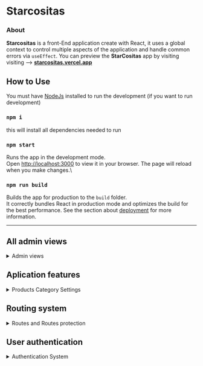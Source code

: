 # Starcositas
### About
**Starcositas** is a front-End application create with React, it uses a global context to control multiple aspects of the application and handle common errors via `useEffect`.
You can preview the **StarCositas** app by visiting visiting --> **[starcositas.vercel.app](https://starcositas.vercel.app/)**

## How to Use
You must have [NodeJs](https://nodejs.org/en) installed to run the development (if you want to run development)

### `npm i` 
this will install all dependencies needed to run 

### `npm start`
Runs the app in the development mode.\
Open [http://localhost:3000](http://localhost:3000) to view it in your browser.
The page will reload when you make changes.\

### `npm run build`
Builds the app for production to the `build` folder.\
It correctly bundles React in production mode and optimizes the build for the best performance.
See the section about [deployment](https://facebook.github.io/create-react-app/docs/deployment) for more information.

---
## All admin views
<details> 
<summary> Admin views</summary>

### Users list
![User list]![sc7zDq](https://github.com/JPruezkiez1/starcositas/assets/141532010/012dfd5d-bfbc-4e3c-8865-b83870dd5b08)

### Specific user profile

![User Profile via admin view]![618dNU](https://github.com/JPruezkiez1/starcositas/assets/141532010/495eb326-c894-472b-9410-ea67f0bf2b5d)
**Note: user personal profile resembles the image above**

 ### Admin orders view

![Orders View]![qOKhzn](https://github.com/JPruezkiez1/starcositas/assets/141532010/fc78e422-aa87-4775-870c-9e963118c896)


</details>

## Aplication features

<details> 
<summary> Products Category Settings</summary>

### Category settings

You may add as many categories as you need via the **Navbar** component, this will trigger the category set State as defined in the **Context.js** file.

![Navbar  with 1 category]![Uf7Wt6](https://github.com/JPruezkiez1/starcositas/assets/141532010/7eacbb9a-42a9-4ff6-9e9f-c7bbaff9e754)


***You may adjust the filtering criteria for the products in the context file:***
![contextfilter]![M1zGuL](https://github.com/JPruezkiez1/starcositas/assets/141532010/2fc36f07-07bc-4987-9c85-113d94bd4a69)


</details>



## Routing system

<details><summary>Routes and Routes protection </summary>

Routes or Routing system was created with [react-router-dom](https://reactrouter.com/en/main)
Most routes are self declared and open a single component, however there are some routes that require the use of Params to define or set the state to a certain value, review the `App.js` file to obtain the neccesary information.

![Preview]![BWwU5F](https://github.com/JPruezkiez1/starcositas/assets/141532010/e936d3ce-91e2-407e-aa54-213768026334)


Condition for accesing each route can be changed or enforce in the `Routes.js` file as shown below:
![Route Protection system]![vYJErH](https://github.com/JPruezkiez1/starcositas/assets/141532010/5133b5ec-3c90-4560-9afc-82ad17025f26)



</details>

## User authentication
<details>  <summary>Authentication System</summary> 

**Starcositas**  has its own user control system. by loading an user list into the global context provider, it's possible to identify an user by username and password.

NOTE: account creation has been disabled as the backend API was removed from the project to be used in a different one, still the user login continues, feed by JSON data, you may review said data in the `DATA` folder.
**Login form:**

![Login]![BAuF87](https://github.com/JPruezkiez1/starcositas/assets/141532010/08c16236-a3aa-46bf-baa5-44c0791c99d9)


**Register Form:**
  ![register format ]![HqoXIo](https://github.com/JPruezkiez1/starcositas/assets/141532010/34ff761b-52d9-4b70-ae0c-99302b4bb0c2)

 
</details>
